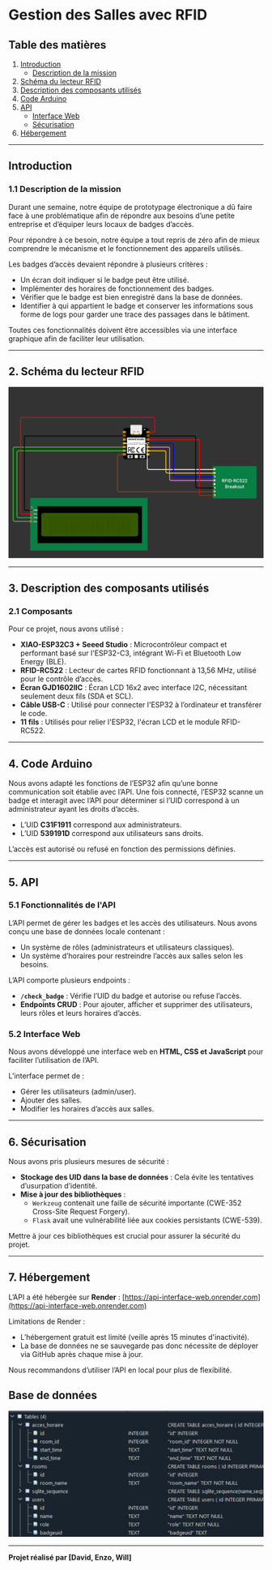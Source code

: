 # Gestion des Salles avec RFID

## Table des matières

1. [Introduction](#introduction)
   - [Description de la mission](#11-description-de-la-mission)
2. [Schéma du lecteur RFID](#2-schéma-du-lecteur-rfid)
3. [Description des composants utilisés](#3-description-des-composants-utilisés)
4. [Code Arduino](#4-code-arduino)
5. [API](#5-api)
   - [Interface Web](#52-interface-web)
   - [Sécurisation](#6-sécurisation)
6. [Hébergement](#7-hébergement)

---

## Introduction

### 1.1 Description de la mission

Durant une semaine, notre équipe de prototypage électronique a dû faire face à une problématique afin de répondre aux besoins d’une petite entreprise et d’équiper leurs locaux de badges d’accès.

Pour répondre à ce besoin, notre équipe a tout repris de zéro afin de mieux comprendre le mécanisme et le fonctionnement des appareils utilisés.

Les badges d’accès devaient répondre à plusieurs critères :

- Un écran doit indiquer si le badge peut être utilisé.
- Implémenter des horaires de fonctionnement des badges.
- Vérifier que le badge est bien enregistré dans la base de données.
- Identifier à qui appartient le badge et conserver les informations sous forme de logs pour garder une trace des passages dans le bâtiment.

Toutes ces fonctionnalités doivent être accessibles via une interface graphique afin de faciliter leur utilisation.

---

## 2. Schéma du lecteur RFID

![Schéma du lecteur RFID](images/schéma.png)

---

## 3. Description des composants utilisés

### 2.1 Composants

Pour ce projet, nous avons utilisé :

- **XIAO-ESP32C3 + Seeed Studio** : Microcontrôleur compact et performant basé sur l'ESP32-C3, intégrant Wi-Fi et Bluetooth Low Energy (BLE).
- **RFID-RC522** : Lecteur de cartes RFID fonctionnant à 13,56 MHz, utilisé pour le contrôle d’accès.
- **Écran GJD1602IIC** : Écran LCD 16x2 avec interface I2C, nécessitant seulement deux fils (SDA et SCL).
- **Câble USB-C** : Utilisé pour connecter l'ESP32 à l’ordinateur et transférer le code.
- **11 fils** : Utilisés pour relier l'ESP32, l'écran LCD et le module RFID-RC522.

---

## 4. Code Arduino

Nous avons adapté les fonctions de l’ESP32 afin qu’une bonne communication soit établie avec l’API. Une fois connecté, l’ESP32 scanne un badge et interagit avec l’API pour déterminer si l’UID correspond à un administrateur ayant les droits d’accès.

- L’UID **C31F1911** correspond aux administrateurs.
- L’UID **539191D** correspond aux utilisateurs sans droits.

L’accès est autorisé ou refusé en fonction des permissions définies.

---

## 5. API


### 5.1 Fonctionnalités de l'API

L’API permet de gérer les badges et les accès des utilisateurs. Nous avons conçu une base de données locale contenant :

- Un système de rôles (administrateurs et utilisateurs classiques).
- Un système d’horaires pour restreindre l’accès aux salles selon les besoins.

L’API comporte plusieurs endpoints :

- **`/check_badge`** : Vérifie l’UID du badge et autorise ou refuse l’accès.
- **Endpoints CRUD** : Pour ajouter, afficher et supprimer des utilisateurs, leurs rôles et leurs horaires d’accès.

### 5.2 Interface Web

Nous avons développé une interface web en **HTML, CSS et JavaScript** pour faciliter l’utilisation de l’API.

L’interface permet de :

- Gérer les utilisateurs (admin/user).
- Ajouter des salles.
- Modifier les horaires d’accès aux salles.

---

## 6. Sécurisation

Nous avons pris plusieurs mesures de sécurité :

- **Stockage des UID dans la base de données** : Cela évite les tentatives d’usurpation d’identité.
- **Mise à jour des bibliothèques** :
  - `Werkzeug` contenait une faille de sécurité importante (CWE-352 Cross-Site Request Forgery).
  - `Flask` avait une vulnérabilité liée aux cookies persistants (CWE-539).
  
Mettre à jour ces bibliothèques est crucial pour assurer la sécurité du projet.

---

## 7. Hébergement

L’API a été hébergée sur **Render** : [https://api-interface-web.onrender.com](https://api-interface-web.onrender.com)

Limitations de Render :

- L’hébergement gratuit est limité (veille après 15 minutes d'inactivité).
- La base de données ne se sauvegarde pas donc nécessite de déployer via GitHub après chaque mise à jour.

Nous recommandons d’utiliser l’API en local pour plus de flexibilité.

## Base de données
![Base de données](images/db.png)

---

 **Projet réalisé par [David, Enzo, Will]**

